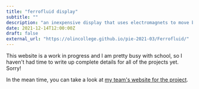 ```yaml
---
title: "ferrofluid display"
subtitle: ""
description: "an inexpensive display that uses electromagnets to move blobs of ferrofluid around"
date: 2021-12-14T12:00:00Z
draft: false
external_url: "https://olincollege.github.io/pie-2021-03/Ferrofluid/"
---
```


This website is a work in progress and I am pretty busy with school, so I haven't had time to write up complete details for all of the projects yet. Sorry!

In the mean time, you can take a look at [my team's website for the project](https://olincollege.github.io/pie-2021-03/Ferrofluid/).
